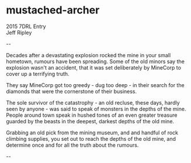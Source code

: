 # mustached-archer

2015 7DRL Entry  
Jeff Ripley

--

Decades after a devastating explosion rocked the mine in your small hometown, rumours have been spreading. Some of the old minors say the explosion wasn't an accident, that it was set deliberately by MineCorp to cover up a terrifying truth.

They say MineCorp got too greedy - dug too deep - in their search for the diamonds that were the cornerstone of their business.

The sole survivor of the catastrophy - an old recluse, these days, hardly seen by anyone - was said to speak of monsters in the depths of the mine. People around town speak in hushed tones of an even greater treasure guarded by the beasts in the deepest, darkest depths of the old mine.

Grabbing an old pick from the mining museum, and and handful of rock climbing supplies, you set out to reach the depths of the old mine, and determine once and for all the truth about the rumours.

--
